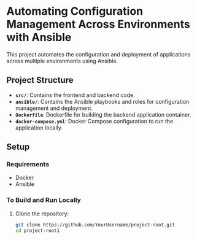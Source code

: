 # Automating Configuration Management Across Environments with Ansible

This project automates the configuration and deployment of applications across multiple environments using Ansible.

## Project Structure

- **`src/`**: Contains the frontend and backend code.
- **`ansible/`**: Contains the Ansible playbooks and roles for configuration management and deployment.
- **`Dockerfile`**: Dockerfile for building the backend application container.
- **`docker-compose.yml`**: Docker Compose configuration to run the application locally.

## Setup

### Requirements

- Docker
- Ansible

### To Build and Run Locally

1. Clone the repository:
   ```bash
   git clone https://github.com/YourUsername/project-root.git
   cd project-root1
